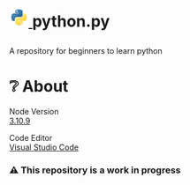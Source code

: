 # <a href="https://www.python.org" target="_blank" rel="noreferrer"> <img src="https://raw.githubusercontent.com/devicons/devicon/master/icons/python/python-original.svg" alt="python" width="35" height="35"/> </a>python.py </p> 
A repository for beginners to learn python

# ❔ About
Node Version  
[3.10.9](https://docs.python.org/3.10/)

Code Editor  
[Visual Studio Code](https://code.visualstudio.com/download)    

### ⚠ This repository is a work in progress 
